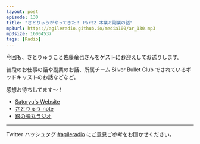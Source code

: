```yaml
---
layout: post
episode: 130
title: "さとりゅうがやってきた！ Part2 本業と副業の話"
mp3url: https://agileradio.github.io/media100/ar_130.mp3
mp3size: 16004537
tags: [Radio]
---
```


今回も、さとりゅうこと佐藤竜也さんをゲストにお迎えしてお送りします。

普段のお仕事の話や副業のお話、所属チーム Silver Bullet Club でされているポッドキャストのお話などなど。 

感想お待ちしてます～！  

- [Satoryu's Website](https://satoryu.github.io/)  
- [さとりゅう note](https://note.com/satoryu)
- [銀の弾丸ラジオ](https://anchor.fm/silver-bullet-club)

---

Twitter ハッシュタグ [#agileradio](https://twitter.com/intent/tweet?hashtags=agileradio) にご意見ご参考をお聞かせください。

